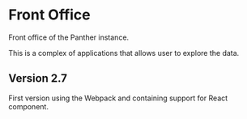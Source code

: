 # Front Office
Front office of the Panther instance.

This is a complex of applications that allows user to explore the data. 

## Version 2.7

First version using the Webpack and containing support for React component. 
